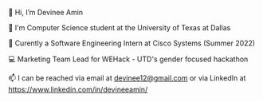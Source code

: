 👋 Hi, I’m Devinee Amin

🌱 I'm Computer Science student at the University of Texas at Dallas

💼 Curently a Software Engineering Intern at Cisco Systems (Summer 2022)

💻 Marketing Team Lead for WEHack - UTD's gender focused hackathon

📫 I can be reached via email at devinee12@gmail.com or via LinkedIn at https://www.linkedin.com/in/devineeamin/

